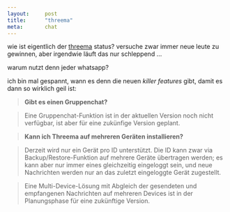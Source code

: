 ```yaml
---
layout: 	post
title:  	"threema"
meta:		chat
---
```

wie ist eigentlich der [threema](https://threema.ch/de/) status? versuche zwar immer neue leute zu gewinnen, aber irgendwie läuft das nur schleppend ...

warum nutzt denn jeder whatsapp?

ich bin mal gespannt, wann es denn die neuen *killer features* gibt, damit es dann so wirklich geil ist:

> **Gibt es einen Gruppenchat?**

> Eine Gruppenchat-Funktion ist in der aktuellen Version noch nicht verfügbar, ist aber für eine zukünfige Version geplant.

> **Kann ich Threema auf mehreren Geräten installieren?**

> Derzeit wird nur ein Gerät pro ID unterstützt. Die ID kann zwar via Backup/Restore-Funktion auf mehrere Geräte übertragen werden; es kann aber nur immer eines gleichzeitig eingeloggt sein, und neue Nachrichten werden nur an das zuletzt eingeloggte Gerät zugestellt.

> Eine Multi-Device-Lösung mit Abgleich der gesendeten und empfangenen Nachrichten auf mehreren Devices ist in der Planungsphase für eine zukünftige Version.
